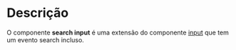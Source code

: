 # Descrição

O componente **search input** é uma extensão do componente [input](/docs/components/input) que tem um evento search incluso.